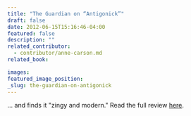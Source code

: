 ```yaml
---
title: "The Guardian on “Antigonick”"
draft: false
date: 2012-06-15T15:16:46-04:00
featured: false
description: ""
related_contributor:
  - contributor/anne-carson.md
related_book:

images:
featured_image_position: 
_slug: the-guardian-on-antigonick
---
```


... and finds it "zingy and modern." Read the full review [here](http://www.guardian.co.uk/books/2012/jun/03/antigonick-sophocles-review). 

